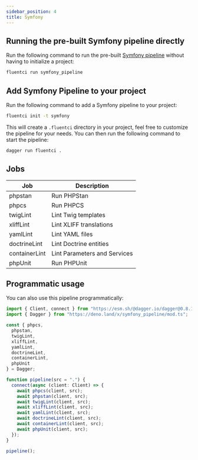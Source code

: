 ```yaml
---
sidebar_position: 4
title: Symfony
---
```


## Running the pre-built Symfony pipeline directly

Run the following command to run the pre-built [Symfony pipeline](https://github.com/fluent-ci-templates/symfony-pipeline) without having to initialize a project:

```bash
fluentci run symfony_pipeline
```

## Add Symfony Pipeline to your project

Run the following command to add a Symfony pipeline to your project:

```bash
fluentci init -t symfony
```

This will create a `.fluentci` directory in your project, feel free to customize the pipeline for your needs.
You can then run the following command to start the pipeline:

```bash
dagger run fluentci .
```


## Jobs

| Job          | Description                  |
| ------------ | ---------------------------- |
| phpstan      | Run PHPStan                  |
| phpcs        | Run PHPCS                    |
| twigLint     | Lint Twig templates          |
| xliffLint    | Lint XLIFF translations      |
| yamlLint     | Lint YAML files              |
| doctrineLint | Lint Doctrine entities       |
| containerLint| Lint Parameters and Services |
| phpUnit      | Run PHPUnit                  | 

## Programmatic usage

You can also use this pipeline programmatically:

```ts
import { Client, connect } from "https://esm.sh/@dagger.io/dagger@0.8.1";
import { Dagger } from "https://deno.land/x/symfony_pipeline/mod.ts";

const { phpcs,
  phpstan,
  twigLint,
  xliffLint,
  yamlLint,
  doctrineLint,
  containerLint,
  phpUnit 
} = Dagger;

function pipeline(src = ".") {
  connect(async (client: Client) => {
    await phpcs(client, src);
    await phpstan(client, src);
    await twigLint(client, src);
    await xliffLint(client, src);
    await yamlLint(client, src);
    await doctrineLint(client, src);
    await containerLint(client, src);
    await phpUnit(client, src);
  });
}

pipeline();
```